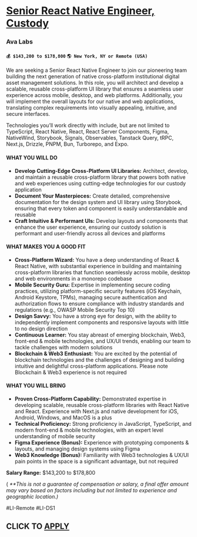 # [Senior React Native Engineer, Custody](https://www.remotewlb.com/apply/senior-react-native-engineer-custody)  
### Ava Labs  
#### `💰 $143,200 to $178,800` `🌎 New York, NY or Remote (USA)`  

We are seeking a Senior React Native Engineer to join our pioneering team building the next generation of native cross-platform institutional digital asset management solutions. In this role, you will architect and develop a scalable, reusable cross-platform UI library that ensures a seamless user experience across mobile, desktop, and web platforms. Additionally, you will implement the overall layouts for our native and web applications, translating complex requirements into visually appealing, intuitive, and secure interfaces.

Technologies you’ll work directly with include, but are not limited to TypeScript, React Native, React, React Server Components, Figma, NativeWind, Storybook, Signals, Observables, Tanstack Query, tRPC, Next.js, Drizzle, PNPM, Bun, Turborepo, and Expo.

#### **WHAT YOU WILL DO**

  * **Develop Cutting-Edge Cross-Platform UI Libraries:** Architect, develop, and maintain a reusable cross-platform library that powers both native and web experiences using cutting-edge technologies for our custody application
  * **Document Your Masterpieces:** Create detailed, comprehensive documentation for the design system and UI library using Storybook, ensuring that every token and component is easily understandable and reusable
  * **Craft Intuitive & Performant UIs:** Develop layouts and components that enhance the user experience, ensuring our custody solution is performant and user-friendly across all devices and platforms

#### **WHAT MAKES YOU A GOOD FIT**

  * **Cross-Platform Wizard:** You have a deep understanding of React & React Native, with substantial experience in building and maintaining cross-platform libraries that function seamlessly across mobile, desktop and web environments in a monorepo codebase
  * **Mobile Security Guru:** Expertise in implementing secure coding practices, utilizing platform-specific security features (iOS Keychain, Android Keystore, TPMs), managing secure authentication and authorization flows to ensure compliance with industry standards and regulations (e.g., OWASP Mobile Security Top 10)
  * **Design Savvy:** You have a strong eye for design, with the ability to independently implement components and responsive layouts with little to no design direction
  * **Continuous Learner:** You stay abreast of emerging blockchain, Web3, front-end & mobile technologies, and UX/UI trends, enabling our team to tackle challenges with modern solutions
  * **Blockchain & Web3 Enthusiast:** You are excited by the potential of blockchain technologies and the challenges of designing and building intuitive and delightful cross-platform applications. Please note Blockchain & Web3 experience is not required

#### **WHAT YOU WILL BRING**

  * **Proven Cross-Platform Capability:** Demonstrated expertise in developing scalable, reusable cross-platform libraries with React Native and React. Experience with Next.js and native development for iOS, Android, Windows, and MacOS is a plus
  * **Technical Proficiency:** Strong proficiency in JavaScript, TypeScript, and modern front-end & mobile technologies, with an expert level understanding of mobile security
  * **Figma Experience (Bonus):** Experience with prototyping components & layouts, and managing design systems using Figma
  * **Web3 Knowledge (Bonus):** Familiarity with Web3 technologies & UX/UI pain points in the space is a significant advantage, but not required

**Salary Range:** $143,200 to $178,800

( _**This is not a guarantee of compensation or salary, a final offer amount may vary based on factors including but not limited to experience and geographic location.)_

#LI-Remote #LI-DS1

  
## CLICK TO [APPLY](https://www.remotewlb.com/apply/senior-react-native-engineer-custody)

